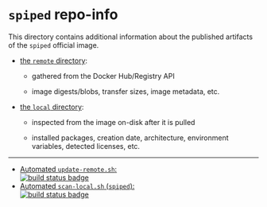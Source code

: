 # `spiped` repo-info

This directory contains additional information about the published artifacts of the `spiped` official image.

-	[the `remote` directory](remote/):

	-	gathered from the Docker Hub/Registry API

	-	image digests/blobs, transfer sizes, image metadata, etc.

-	[the `local` directory](local/):

	-	inspected from the image on-disk after it is pulled

	-	installed packages, creation date, architecture, environment variables, detected licenses, etc.

---

-	[Automated `update-remote.sh`:  
	![build status badge](https://doi-janky.infosiftr.net/job/repo-info/job/remote/badge/icon)](https://doi-janky.infosiftr.net/job/repo-info/job/remote/)
-	[Automated `scan-local.sh` (`spiped`):  
	![build status badge](https://doi-janky.infosiftr.net/job/repo-info/job/local/job/spiped/badge/icon)](https://doi-janky.infosiftr.net/job/repo-info/job/local/job/spiped)
